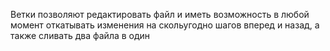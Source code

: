 Ветки позволяют редактировать файл и иметь возможность в любой момент откатывать изменения на скольугодно шагов вперед и назад, а также сливать два файла в один

